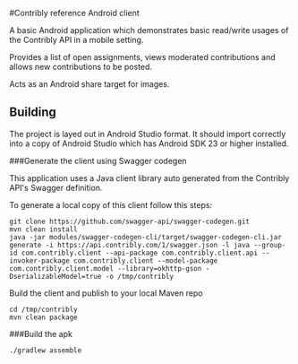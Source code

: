#Contribly reference Android client

A basic Android application which demonstrates basic read/write usages of the Contribly API in a mobile setting.

Provides a list of open assignments, views moderated contributions and allows new contributions to be posted.

Acts as an Android share target for images.

## Building

The project is layed out in Android Studio format. It should import correctly into a copy of Android Studio which has Android SDK 23 or higher installed.


###Generate the client using Swagger codegen

This application uses a Java client library auto generated from the Contribly API's Swagger definition.

To generate a local copy of this client follow this steps:

    git clone https://github.com/swagger-api/swagger-codegen.git
    mvn clean install
    java -jar modules/swagger-codegen-cli/target/swagger-codegen-cli.jar generate -i https://api.contribly.com/1/swagger.json -l java --group-id com.contribly.client --api-package com.contribly.client.api --invoker-package com.contribly.client --model-package com.contribly.client.model --library=okhttp-gson -DserializableModel=true -o /tmp/contribly

Build the client and publish to your local Maven repo

    cd /tmp/contribly
    mvn clean package


###Build the apk

    ./gradlew assemble